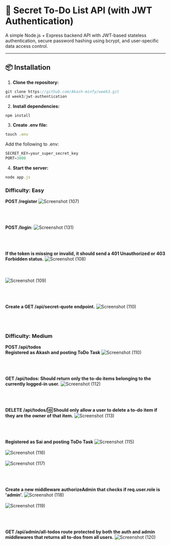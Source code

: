 # 📝 Secret To-Do List API (with JWT Authentication)

A simple Node.js + Express backend API with JWT-based stateless authentication, secure password hashing using bcrypt, and user-specific data access control.

---

## 📦 Installation
1. **Clone the repository:** <br>
```js
git clone https://github.com/Akash-minfy/week3.git
cd week3/jwt-authentication
```
2. **Install dependencies:**
```js
npm install
```
3. **Create .env file:**
```js
touch .env
```
Add the following to .env:
```js
SECRET_KEY=your_super_secret_key
PORT=3000
```
4. **Start the server:**
```js
node app.js
```
### Difficulty: Easy
**POST /register**
![Screenshot (107)](https://github.com/user-attachments/assets/ee47c62d-64b4-4b93-9297-0b6da2f72bbc) <br><br><br><br>

**POST /login:**
![Screenshot (131)](https://github.com/user-attachments/assets/ca583d50-8668-48d9-8a48-dcaa98b5f546) <br><br><br><br>

**If the token is missing or invalid, it should send a 401 Unauthorized or 403 Forbidden status.**
![Screenshot (108)](https://github.com/user-attachments/assets/8f04148a-9781-4901-afee-da8586596dd7) <br><br><br><br>
![Screenshot (109)](https://github.com/user-attachments/assets/a80d686d-9607-4703-bebf-0d9d69f5988e) <br><br><br><br>

**Create a GET /api/secret-quote endpoint.**
![Screenshot (110)](https://github.com/user-attachments/assets/60acef16-e037-4e49-a584-bf49cc8b59f9) <br><br><br><br>

### Difficulty: Medium

**POST /api/todos**<br>
**Registered as Akash and posting ToDo Task**
![Screenshot (110)](https://github.com/user-attachments/assets/bc201c89-c044-4344-8425-a700bf1e95b6) <br><br><br><br>

**GET /api/todos: Should return only the to-do items belonging to the currently logged-in user.**
![Screenshot (112)](https://github.com/user-attachments/assets/18e3ae9e-f45d-4704-8f84-bf36f5cb3ffc) <br><br><br><br>

**DELETE /api/todos/:id: Should only allow a user to delete a to-do item if they are the owner of that item.**
![Screenshot (113)](https://github.com/user-attachments/assets/be304eb4-51a5-45d9-84fa-132cbe2bcacc)  <br><br><br><br>

**Registered as Sai and posting ToDo Task**
![Screenshot (115)](https://github.com/user-attachments/assets/2245da9b-5952-4156-ad48-dafadb3dce55) <br><br>
![Screenshot (116)](https://github.com/user-attachments/assets/1e7d32bd-60b5-4016-a93b-c6dbe7fe7822) <br><br>
![Screenshot (117)](https://github.com/user-attachments/assets/ec07e8b5-cb38-4f5e-bd1f-694a8757e3be) <br><br><br><br>

**Create a new middleware authorizeAdmin that checks if req.user.role is 'admin'.**
![Screenshot (118)](https://github.com/user-attachments/assets/b28e5813-4b1e-4a45-a412-5f39495a951a) <br><br>
![Screenshot (119)](https://github.com/user-attachments/assets/4ef30f64-2c1d-4bd3-a0a6-6d507db256b2) <br><br><br><br>

**GET /api/admin/all-todos route protected by both the auth and admin middlewares that returns all to-dos from all users.**
![Screenshot (120)](https://github.com/user-attachments/assets/7b8eef4e-8c7d-46c7-b1fd-b04fc60e168d) <br><br><br><br>
